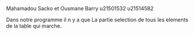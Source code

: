 ﻿Mahamadou Sacko et Ousmane Barry 
u21501532          u21514582
 
Dans notre programme il n y a que La partie selection de tous les elements de la table qui marche.